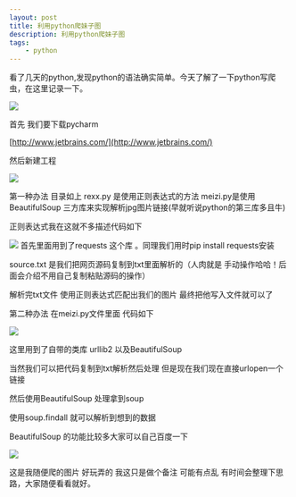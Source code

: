 ```yaml
---
layout: post  
title: 利用python爬妹子图
description: 利用python爬妹子图
tags:
    - python
---
```


看了几天的python,发现python的语法确实简单。今天了解了一下python写爬虫，在这里记录一下。

![](https://github.com/kekeYe/kekeYe.github.io/blob/master/assets/resources/customimages/2015-7_30_python/1.png?raw=true)

首先 我们要下载pycharm 

[http://www.jetbrains.com/](http://www.jetbrains.com/)

然后新建工程

![](https://github.com/kekeYe/kekeYe.github.io/blob/master/assets/resources/customimages/2015-7_30_python/2.png?raw=true)


第一种办法
目录如上 rexx.py 是使用正则表达式的方法  meizi.py是使用BeautifulSoup 三方库来实现解析jpg图片链接(早就听说python的第三库多且牛)

正则表达式我在这就不多描述代码如下

![](https://github.com/kekeYe/kekeYe.github.io/blob/master/assets/resources/customimages/2015-7_30_python/3.png?raw=true)
首先里面用到了requests 这个库 。同理我们用时pip install requests安装

source.txt 是我们把网页源码复制到txt里面解析的（人肉就是 手动操作哈哈！后面会介绍不用自己复制粘贴源码的操作）

解析完txt文件 使用正则表达式匹配出我们的图片 最终把他写入文件就可以了

第二种办法
在meizi.py文件里面 代码如下


![](https://github.com/kekeYe/kekeYe.github.io/blob/master/assets/resources/customimages/2015-7_30_python/4.png?raw=true)



这里用到了自带的类库 urllib2 以及BeautifulSoup 

当然我们可以把代码复制到txt解析然后处理 但是现在我们现在直接urlopen一个链接

然后使用BeautifulSoup 处理拿到soup

使用soup.findall 就可以解析到想到的数据

BeautifulSoup 的功能比较多大家可以自己百度一下  

![](https://github.com/kekeYe/kekeYe.github.io/blob/master/assets/resources/customimages/2015-7_30_python/5.png?raw=true)


这是我随便爬的图片 好玩弄的  我这只是做个备注 可能有点乱 有时间会整理下思路，大家随便看看就好。